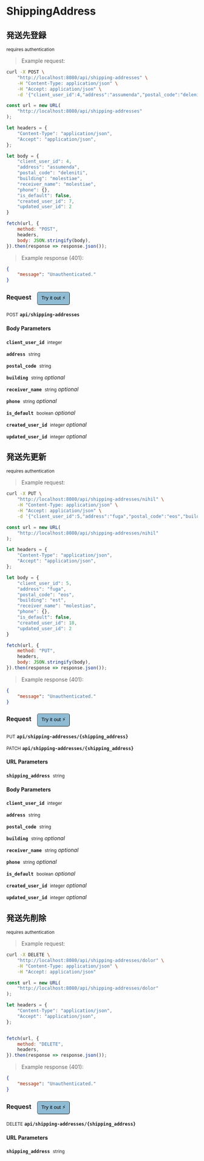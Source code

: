 # ShippingAddress


## 発送先登録

<small class="badge badge-darkred">requires authentication</small>



> Example request:

```bash
curl -X POST \
    "http://localhost:8080/api/shipping-addresses" \
    -H "Content-Type: application/json" \
    -H "Accept: application/json" \
    -d '{"client_user_id":4,"address":"assumenda","postal_code":"deleniti","building":"molestiae","receiver_name":"molestiae","phone":{},"is_default":false,"created_user_id":7,"updated_user_id":2}'

```

```javascript
const url = new URL(
    "http://localhost:8080/api/shipping-addresses"
);

let headers = {
    "Content-Type": "application/json",
    "Accept": "application/json",
};

let body = {
    "client_user_id": 4,
    "address": "assumenda",
    "postal_code": "deleniti",
    "building": "molestiae",
    "receiver_name": "molestiae",
    "phone": {},
    "is_default": false,
    "created_user_id": 7,
    "updated_user_id": 2
}

fetch(url, {
    method: "POST",
    headers,
    body: JSON.stringify(body),
}).then(response => response.json());
```


> Example response (401):

```json
{
    "message": "Unauthenticated."
}
```
<div id="execution-results-POSTapi-shipping-addresses" hidden>
    <blockquote>Received response<span id="execution-response-status-POSTapi-shipping-addresses"></span>:</blockquote>
    <pre class="json"><code id="execution-response-content-POSTapi-shipping-addresses"></code></pre>
</div>
<div id="execution-error-POSTapi-shipping-addresses" hidden>
    <blockquote>Request failed with error:</blockquote>
    <pre><code id="execution-error-message-POSTapi-shipping-addresses"></code></pre>
</div>
<form id="form-POSTapi-shipping-addresses" data-method="POST" data-path="api/shipping-addresses" data-authed="1" data-hasfiles="0" data-headers='{"Content-Type":"application\/json","Accept":"application\/json"}' onsubmit="event.preventDefault(); executeTryOut('POSTapi-shipping-addresses', this);">
<h3>
    Request&nbsp;&nbsp;&nbsp;
        <button type="button" style="background-color: #8fbcd4; padding: 5px 10px; border-radius: 5px; border-width: thin;" id="btn-tryout-POSTapi-shipping-addresses" onclick="tryItOut('POSTapi-shipping-addresses');">Try it out ⚡</button>
    <button type="button" style="background-color: #c97a7e; padding: 5px 10px; border-radius: 5px; border-width: thin;" id="btn-canceltryout-POSTapi-shipping-addresses" onclick="cancelTryOut('POSTapi-shipping-addresses');" hidden>Cancel</button>&nbsp;&nbsp;
    <button type="submit" style="background-color: #6ac174; padding: 5px 10px; border-radius: 5px; border-width: thin;" id="btn-executetryout-POSTapi-shipping-addresses" hidden>Send Request 💥</button>
    </h3>
<p>
<small class="badge badge-black">POST</small>
 <b><code>api/shipping-addresses</code></b>
</p>
<p>
<label id="auth-POSTapi-shipping-addresses" hidden>Authorization header: <b><code>Bearer </code></b><input type="text" name="Authorization" data-prefix="Bearer " data-endpoint="POSTapi-shipping-addresses" data-component="header"></label>
</p>
<h4 class="fancy-heading-panel"><b>Body Parameters</b></h4>
<p>
<b><code>client_user_id</code></b>&nbsp;&nbsp;<small>integer</small>  &nbsp;
<input type="number" name="client_user_id" data-endpoint="POSTapi-shipping-addresses" data-component="body" required  hidden>
<br>

</p>
<p>
<b><code>address</code></b>&nbsp;&nbsp;<small>string</small>  &nbsp;
<input type="text" name="address" data-endpoint="POSTapi-shipping-addresses" data-component="body" required  hidden>
<br>

</p>
<p>
<b><code>postal_code</code></b>&nbsp;&nbsp;<small>string</small>  &nbsp;
<input type="text" name="postal_code" data-endpoint="POSTapi-shipping-addresses" data-component="body" required  hidden>
<br>

</p>
<p>
<b><code>building</code></b>&nbsp;&nbsp;<small>string</small>     <i>optional</i> &nbsp;
<input type="text" name="building" data-endpoint="POSTapi-shipping-addresses" data-component="body"  hidden>
<br>

</p>
<p>
<b><code>receiver_name</code></b>&nbsp;&nbsp;<small>string</small>     <i>optional</i> &nbsp;
<input type="text" name="receiver_name" data-endpoint="POSTapi-shipping-addresses" data-component="body"  hidden>
<br>

</p>
<p>
<b><code>phone</code></b>&nbsp;&nbsp;<small>string</small>     <i>optional</i> &nbsp;
<input type="text" name="phone" data-endpoint="POSTapi-shipping-addresses" data-component="body"  hidden>
<br>

</p>
<p>
<b><code>is_default</code></b>&nbsp;&nbsp;<small>boolean</small>     <i>optional</i> &nbsp;
<label data-endpoint="POSTapi-shipping-addresses" hidden><input type="radio" name="is_default" value="true" data-endpoint="POSTapi-shipping-addresses" data-component="body" ><code>true</code></label>
<label data-endpoint="POSTapi-shipping-addresses" hidden><input type="radio" name="is_default" value="false" data-endpoint="POSTapi-shipping-addresses" data-component="body" ><code>false</code></label>
<br>

</p>
<p>
<b><code>created_user_id</code></b>&nbsp;&nbsp;<small>integer</small>     <i>optional</i> &nbsp;
<input type="number" name="created_user_id" data-endpoint="POSTapi-shipping-addresses" data-component="body"  hidden>
<br>

</p>
<p>
<b><code>updated_user_id</code></b>&nbsp;&nbsp;<small>integer</small>     <i>optional</i> &nbsp;
<input type="number" name="updated_user_id" data-endpoint="POSTapi-shipping-addresses" data-component="body"  hidden>
<br>

</p>

</form>


## 発送先更新

<small class="badge badge-darkred">requires authentication</small>



> Example request:

```bash
curl -X PUT \
    "http://localhost:8080/api/shipping-addresses/nihil" \
    -H "Content-Type: application/json" \
    -H "Accept: application/json" \
    -d '{"client_user_id":5,"address":"fuga","postal_code":"eos","building":"est","receiver_name":"molestias","phone":{},"is_default":false,"created_user_id":18,"updated_user_id":2}'

```

```javascript
const url = new URL(
    "http://localhost:8080/api/shipping-addresses/nihil"
);

let headers = {
    "Content-Type": "application/json",
    "Accept": "application/json",
};

let body = {
    "client_user_id": 5,
    "address": "fuga",
    "postal_code": "eos",
    "building": "est",
    "receiver_name": "molestias",
    "phone": {},
    "is_default": false,
    "created_user_id": 18,
    "updated_user_id": 2
}

fetch(url, {
    method: "PUT",
    headers,
    body: JSON.stringify(body),
}).then(response => response.json());
```


> Example response (401):

```json
{
    "message": "Unauthenticated."
}
```
<div id="execution-results-PUTapi-shipping-addresses--shipping_address-" hidden>
    <blockquote>Received response<span id="execution-response-status-PUTapi-shipping-addresses--shipping_address-"></span>:</blockquote>
    <pre class="json"><code id="execution-response-content-PUTapi-shipping-addresses--shipping_address-"></code></pre>
</div>
<div id="execution-error-PUTapi-shipping-addresses--shipping_address-" hidden>
    <blockquote>Request failed with error:</blockquote>
    <pre><code id="execution-error-message-PUTapi-shipping-addresses--shipping_address-"></code></pre>
</div>
<form id="form-PUTapi-shipping-addresses--shipping_address-" data-method="PUT" data-path="api/shipping-addresses/{shipping_address}" data-authed="1" data-hasfiles="0" data-headers='{"Content-Type":"application\/json","Accept":"application\/json"}' onsubmit="event.preventDefault(); executeTryOut('PUTapi-shipping-addresses--shipping_address-', this);">
<h3>
    Request&nbsp;&nbsp;&nbsp;
        <button type="button" style="background-color: #8fbcd4; padding: 5px 10px; border-radius: 5px; border-width: thin;" id="btn-tryout-PUTapi-shipping-addresses--shipping_address-" onclick="tryItOut('PUTapi-shipping-addresses--shipping_address-');">Try it out ⚡</button>
    <button type="button" style="background-color: #c97a7e; padding: 5px 10px; border-radius: 5px; border-width: thin;" id="btn-canceltryout-PUTapi-shipping-addresses--shipping_address-" onclick="cancelTryOut('PUTapi-shipping-addresses--shipping_address-');" hidden>Cancel</button>&nbsp;&nbsp;
    <button type="submit" style="background-color: #6ac174; padding: 5px 10px; border-radius: 5px; border-width: thin;" id="btn-executetryout-PUTapi-shipping-addresses--shipping_address-" hidden>Send Request 💥</button>
    </h3>
<p>
<small class="badge badge-darkblue">PUT</small>
 <b><code>api/shipping-addresses/{shipping_address}</code></b>
</p>
<p>
<small class="badge badge-purple">PATCH</small>
 <b><code>api/shipping-addresses/{shipping_address}</code></b>
</p>
<p>
<label id="auth-PUTapi-shipping-addresses--shipping_address-" hidden>Authorization header: <b><code>Bearer </code></b><input type="text" name="Authorization" data-prefix="Bearer " data-endpoint="PUTapi-shipping-addresses--shipping_address-" data-component="header"></label>
</p>
<h4 class="fancy-heading-panel"><b>URL Parameters</b></h4>
<p>
<b><code>shipping_address</code></b>&nbsp;&nbsp;<small>string</small>  &nbsp;
<input type="text" name="shipping_address" data-endpoint="PUTapi-shipping-addresses--shipping_address-" data-component="url" required  hidden>
<br>

</p>
<h4 class="fancy-heading-panel"><b>Body Parameters</b></h4>
<p>
<b><code>client_user_id</code></b>&nbsp;&nbsp;<small>integer</small>  &nbsp;
<input type="number" name="client_user_id" data-endpoint="PUTapi-shipping-addresses--shipping_address-" data-component="body" required  hidden>
<br>

</p>
<p>
<b><code>address</code></b>&nbsp;&nbsp;<small>string</small>  &nbsp;
<input type="text" name="address" data-endpoint="PUTapi-shipping-addresses--shipping_address-" data-component="body" required  hidden>
<br>

</p>
<p>
<b><code>postal_code</code></b>&nbsp;&nbsp;<small>string</small>  &nbsp;
<input type="text" name="postal_code" data-endpoint="PUTapi-shipping-addresses--shipping_address-" data-component="body" required  hidden>
<br>

</p>
<p>
<b><code>building</code></b>&nbsp;&nbsp;<small>string</small>     <i>optional</i> &nbsp;
<input type="text" name="building" data-endpoint="PUTapi-shipping-addresses--shipping_address-" data-component="body"  hidden>
<br>

</p>
<p>
<b><code>receiver_name</code></b>&nbsp;&nbsp;<small>string</small>     <i>optional</i> &nbsp;
<input type="text" name="receiver_name" data-endpoint="PUTapi-shipping-addresses--shipping_address-" data-component="body"  hidden>
<br>

</p>
<p>
<b><code>phone</code></b>&nbsp;&nbsp;<small>string</small>     <i>optional</i> &nbsp;
<input type="text" name="phone" data-endpoint="PUTapi-shipping-addresses--shipping_address-" data-component="body"  hidden>
<br>

</p>
<p>
<b><code>is_default</code></b>&nbsp;&nbsp;<small>boolean</small>     <i>optional</i> &nbsp;
<label data-endpoint="PUTapi-shipping-addresses--shipping_address-" hidden><input type="radio" name="is_default" value="true" data-endpoint="PUTapi-shipping-addresses--shipping_address-" data-component="body" ><code>true</code></label>
<label data-endpoint="PUTapi-shipping-addresses--shipping_address-" hidden><input type="radio" name="is_default" value="false" data-endpoint="PUTapi-shipping-addresses--shipping_address-" data-component="body" ><code>false</code></label>
<br>

</p>
<p>
<b><code>created_user_id</code></b>&nbsp;&nbsp;<small>integer</small>     <i>optional</i> &nbsp;
<input type="number" name="created_user_id" data-endpoint="PUTapi-shipping-addresses--shipping_address-" data-component="body"  hidden>
<br>

</p>
<p>
<b><code>updated_user_id</code></b>&nbsp;&nbsp;<small>integer</small>     <i>optional</i> &nbsp;
<input type="number" name="updated_user_id" data-endpoint="PUTapi-shipping-addresses--shipping_address-" data-component="body"  hidden>
<br>

</p>

</form>


## 発送先削除

<small class="badge badge-darkred">requires authentication</small>



> Example request:

```bash
curl -X DELETE \
    "http://localhost:8080/api/shipping-addresses/dolor" \
    -H "Content-Type: application/json" \
    -H "Accept: application/json"
```

```javascript
const url = new URL(
    "http://localhost:8080/api/shipping-addresses/dolor"
);

let headers = {
    "Content-Type": "application/json",
    "Accept": "application/json",
};


fetch(url, {
    method: "DELETE",
    headers,
}).then(response => response.json());
```


> Example response (401):

```json
{
    "message": "Unauthenticated."
}
```
<div id="execution-results-DELETEapi-shipping-addresses--shipping_address-" hidden>
    <blockquote>Received response<span id="execution-response-status-DELETEapi-shipping-addresses--shipping_address-"></span>:</blockquote>
    <pre class="json"><code id="execution-response-content-DELETEapi-shipping-addresses--shipping_address-"></code></pre>
</div>
<div id="execution-error-DELETEapi-shipping-addresses--shipping_address-" hidden>
    <blockquote>Request failed with error:</blockquote>
    <pre><code id="execution-error-message-DELETEapi-shipping-addresses--shipping_address-"></code></pre>
</div>
<form id="form-DELETEapi-shipping-addresses--shipping_address-" data-method="DELETE" data-path="api/shipping-addresses/{shipping_address}" data-authed="1" data-hasfiles="0" data-headers='{"Content-Type":"application\/json","Accept":"application\/json"}' onsubmit="event.preventDefault(); executeTryOut('DELETEapi-shipping-addresses--shipping_address-', this);">
<h3>
    Request&nbsp;&nbsp;&nbsp;
        <button type="button" style="background-color: #8fbcd4; padding: 5px 10px; border-radius: 5px; border-width: thin;" id="btn-tryout-DELETEapi-shipping-addresses--shipping_address-" onclick="tryItOut('DELETEapi-shipping-addresses--shipping_address-');">Try it out ⚡</button>
    <button type="button" style="background-color: #c97a7e; padding: 5px 10px; border-radius: 5px; border-width: thin;" id="btn-canceltryout-DELETEapi-shipping-addresses--shipping_address-" onclick="cancelTryOut('DELETEapi-shipping-addresses--shipping_address-');" hidden>Cancel</button>&nbsp;&nbsp;
    <button type="submit" style="background-color: #6ac174; padding: 5px 10px; border-radius: 5px; border-width: thin;" id="btn-executetryout-DELETEapi-shipping-addresses--shipping_address-" hidden>Send Request 💥</button>
    </h3>
<p>
<small class="badge badge-red">DELETE</small>
 <b><code>api/shipping-addresses/{shipping_address}</code></b>
</p>
<p>
<label id="auth-DELETEapi-shipping-addresses--shipping_address-" hidden>Authorization header: <b><code>Bearer </code></b><input type="text" name="Authorization" data-prefix="Bearer " data-endpoint="DELETEapi-shipping-addresses--shipping_address-" data-component="header"></label>
</p>
<h4 class="fancy-heading-panel"><b>URL Parameters</b></h4>
<p>
<b><code>shipping_address</code></b>&nbsp;&nbsp;<small>string</small>  &nbsp;
<input type="text" name="shipping_address" data-endpoint="DELETEapi-shipping-addresses--shipping_address-" data-component="url" required  hidden>
<br>

</p>
</form>



